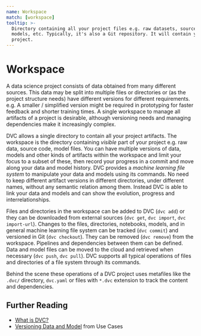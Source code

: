 ```yaml
---
name: Workspace
match: [workspace]
tooltip: >-
  Directory containing all your project files e.g. raw datasets, source code, ML
  models, etc. Typically, it's also a Git repository. It will contain your DVC
  project.
---
```


# Workspace

A data science project consists of data obtained from many different sources.
This data may be split into multiple files or directories or (as the project
structure needs) have different versions for different requirements. e.g. A
smaller / simplified version might be required in prototyping for faster
feedback and shorter training times. A single workspace to manage all artifacts
of a project is desirable, although versioning needs and managing dependencies
make it increasingly complex.

DVC allows a single directory to contain all your project artifacts. The
workspace is the directory containing _visible_ part of your
<abbr>project</abbr> e.g. raw data, source code, model files. You can have
multiple versions of data, models and other kinds of artifacts within the
workspace and limit your focus to a subset of these, then record your progress
in a commit and move along your data and model history. DVC provides a _machine
learning file system_ to manipulate your data and models using its commands. No
need to keep different artifact versions in different directories, under
different names, without any semantic relation among them. Instead DVC is able
to link your data and models and can show the evolution, progress and
interrelationships.

Files and directories in the workspace can be added to DVC (`dvc add`) or they
can be downloaded from external sources (`dvc get`, `dvc import`,
`dvc import-url`). Changes to the files, directories, notebooks, models, and in
general machine learning file system can be tracked (`dvc commit`) and versioned
in Git (`dvc checkout`). They can be removed (`dvc remove`) from the workspace.
<abbr>Pipelines</abbr> and <abbr>dependencies</abbr> between them can be
defined. Data and model files can be moved to the cloud and retrieved when
necessary (`dvc push`, `dvc pull`). DVC supports all typical operations of files
and directories of a file system through its commands.

Behind the scene these operations of a <abbr>DVC project</abbr> uses
<abbr>metafiles</abbr> like the `.dvc/` directory, `dvc.yaml` or files with
`*.dvc` extension to track the content and dependencies.

## Further Reading

- [What is DVC?](/doc/user-guide/what-is-dvc)
- [Versioning Data and Model](/doc/use-cases/versioning-data-and-model-files)
  from Use Cases
